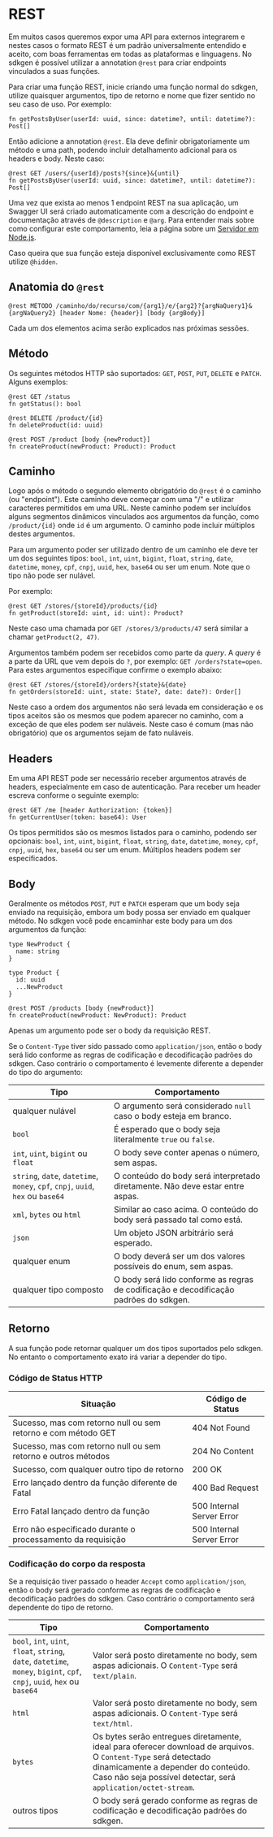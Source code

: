 # REST

Em muitos casos queremos expor uma API para externos integrarem e nestes casos o formato REST é um padrão universalmente entendido e aceito, com boas ferramentas em todas as plataformas e linguagens. No sdkgen é possível utilizar a annotation `@rest` para criar endpoints vinculados a suas funções.

Para criar uma função REST, inicie criando uma função normal do sdkgen, utilize quaisquer argumentos, tipo de retorno e nome que fizer sentido no seu caso de uso. Por exemplo:

```
fn getPostsByUser(userId: uuid, since: datetime?, until: datetime?): Post[]
```

Então adicione a annotation `@rest`. Ela deve definir obrigatoriamente um método e uma path, podendo incluir detalhamento adicional para os headers e body. Neste caso:

```
@rest GET /users/{userId}/posts?{since}&{until}
fn getPostsByUser(userId: uuid, since: datetime?, until: datetime?): Post[]
```

Uma vez que exista ao menos 1 endpoint REST na sua aplicação, um Swagger UI será criado automaticamente com a descrição do endpoint e documentação através de `@description` e `@arg`. Para entender mais sobre como configurar este comportamento, leia a página sobre um [Servidor em Node.js](../targets/servidor-nodejs.md).

Caso queira que sua função esteja disponível exclusivamente como REST utilize `@hidden`.

## Anatomia do `@rest`

```
@rest MÉTODO /caminho/do/recurso/com/{arg1}/e/{arg2}?{argNaQuery1}&{argNaQuery2} [header Nome: {header}] [body {argBody}]
```

Cada um dos elementos acima serão explicados nas próximas sessões.

## Método

Os seguintes métodos HTTP são suportados: `GET`, `POST`, `PUT`, `DELETE` e `PATCH`. Alguns exemplos:

```
@rest GET /status
fn getStatus(): bool

@rest DELETE /product/{id}
fn deleteProduct(id: uuid)

@rest POST /product [body {newProduct}]
fn createProduct(newProduct: Product): Product
```

## Caminho

Logo após o método o segundo elemento obrigatório do `@rest` é o caminho (ou "endpoint"). Este caminho deve começar com uma "/" e utilizar caracteres permitidos em uma URL. Neste caminho podem ser incluídos alguns segmentos dinâmicos vinculados aos argumentos da função, como `/product/{id}` onde `id` é um argumento. O caminho pode incluir múltiplos destes argumentos.

Para um argumento poder ser utilizado dentro de um caminho ele deve ter um dos seguintes tipos: `bool`, `int`, `uint`, `bigint`, `float`, `string`, `date`, `datetime`, `money`, `cpf`, `cnpj`, `uuid`, `hex`, `base64` ou ser um enum. Note que o tipo não pode ser nulável.

Por exemplo:

```
@rest GET /stores/{storeId}/products/{id}
fn getProduct(storeId: uint, id: uint): Product?
```

Neste caso uma chamada por `GET /stores/3/products/47` será similar a chamar `getProduct(2, 47)`.

Argumentos também podem ser recebidos como parte da _query_. A _query_ é a parte da URL que vem depois do `?`, por exemplo: `GET /orders?state=open`. Para estes argumentos especifique confirme o exemplo abaixo:

```
@rest GET /stores/{storeId}/orders?{state}&{date}
fn getOrders(storeId: uint, state: State?, date: date?): Order[]
```

Neste caso a ordem dos argumentos não será levada em consideração e os tipos aceitos são os mesmos que podem aparecer no caminho, com a exceção de que eles podem ser nuláveis. Neste caso é comum (mas não obrigatório) que os argumentos sejam de fato nuláveis.

## Headers

Em uma API REST pode ser necessário receber argumentos através de headers, especialmente em caso de autenticação. Para receber um header escreva conforme o seguinte exemplo:

```
@rest GET /me [header Authorization: {token}]
fn getCurrentUser(token: base64): User
```

Os tipos permitidos são os mesmos listados para o caminho, podendo ser opcionais: `bool`, `int`, `uint`, `bigint`, `float`, `string`, `date`, `datetime`, `money`, `cpf`, `cnpj`, `uuid`, `hex`, `base64` ou ser um enum. Múltiplos headers podem ser especificados.

## Body

Geralmente os métodos `POST`, `PUT` e `PATCH` esperam que um body seja enviado na requisição, embora um body possa ser enviado em qualquer método. No sdkgen você pode encaminhar este body para um dos argumentos da função:

```
type NewProduct {
  name: string
}

type Product {
  id: uuid
  ...NewProduct
}

@rest POST /products [body {newProduct}]
fn createProduct(newProduct: NewProduct): Product
```

Apenas um argumento pode ser o body da requisição REST.

Se o `Content-Type` tiver sido passado como `application/json`, então o body será lido conforme as regras de codificação e decodificação padrões do sdkgen. Caso contrário o comportamento é levemente diferente a depender do tipo do argumento:

| Tipo                                                                            | Comportamento                                                                         |
| ------------------------------------------------------------------------------- | ------------------------------------------------------------------------------------- |
| qualquer nulável                                                                | O argumento será considerado `null` caso o body esteja em branco.                     |
| `bool`                                                                          | É esperado que o body seja literalmente `true` ou `false`.                            |
| `int`, `uint`, `bigint` ou `float`                                              | O body seve conter apenas o número, sem aspas.                                        |
| `string`, `date`, `datetime`, `money`, `cpf`, `cnpj`, `uuid`, `hex` ou `base64` | O conteúdo do body será interpretado diretamente. Não deve estar entre aspas.         |
| `xml`, `bytes` ou `html`                                                        | Similar ao caso acima. O conteúdo do body será passado tal como está.                 |
| `json`                                                                          | Um objeto JSON arbitrário será esperado.                                              |
| qualquer enum                                                                   | O body deverá ser um dos valores possíveis do enum, sem aspas.                        |
| qualquer tipo composto                                                          | O body será lido conforme as regras de codificação e decodificação padrões do sdkgen. |

## Retorno

A sua função pode retornar qualquer um dos tipos suportados pelo sdkgen. No entanto o comportamento exato irá variar a depender do tipo.

### Código de Status HTTP

| Situação                                                      | Código de Status          |
| ------------------------------------------------------------- | ------------------------- |
| Sucesso, mas com retorno null ou sem retorno e com método GET | 404 Not Found             |
| Sucesso, mas com retorno null ou sem retorno e outros métodos | 204 No Content            |
| Sucesso, com qualquer outro tipo de retorno                   | 200 OK                    |
| Erro lançado dentro da função diferente de Fatal              | 400 Bad Request           |
| Erro Fatal lançado dentro da função                           | 500 Internal Server Error |
| Erro não especificado durante o processamento da requisição   | 500 Internal Server Error |

### Codificação do corpo da resposta

Se a requisição tiver passado o header `Accept` como `application/json`, então o body será gerado conforme as regras de codificação e decodificação padrões do sdkgen. Caso contrário o comportamento será dependente do tipo de retorno.

| Tipo                                                                                                                      | Comportamento                                                                                                                                                                                                           |
| ------------------------------------------------------------------------------------------------------------------------- | ----------------------------------------------------------------------------------------------------------------------------------------------------------------------------------------------------------------------- |
| `bool`, `int`, `uint`, `float`, `string`, `date`, `datetime`, `money`, `bigint`, `cpf`, `cnpj`, `uuid`, `hex` ou `base64` | Valor será posto diretamente no body, sem aspas adicionais. O `Content-Type` será `text/plain`.                                                                                                                         |
| `html`                                                                                                                    | Valor será posto diretamente no body, sem aspas adicionais. O `Content-Type` será `text/html`.                                                                                                                          |
| `bytes`                                                                                                                   | Os bytes serão entregues diretamente, ideal para oferecer download de arquivos. O `Content-Type` será detectado dinamicamente a depender do conteúdo. Caso não seja possível detectar, será `application/octet-stream`. |
| outros tipos                                                                                                              | O body será gerado conforme as regras de codificação e decodificação padrões do sdkgen.                                                                                                                                 |
